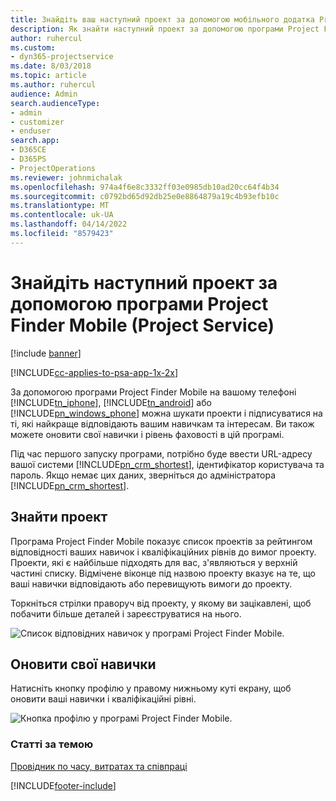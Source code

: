 ```yaml
---
title: Знайдіть ваш наступний проект за допомогою мобільного додатка Project Finder Mobile
description: Як знайти наступний проект за допомогою програми Project Finder Mobile for Project Service
author: ruhercul
ms.custom:
- dyn365-projectservice
ms.date: 8/03/2018
ms.topic: article
ms.author: ruhercul
audience: Admin
search.audienceType:
- admin
- customizer
- enduser
search.app:
- D365CE
- D365PS
- ProjectOperations
ms.reviewer: johnmichalak
ms.openlocfilehash: 974a4f6e8c3332ff03e0985db10ad20cc64f4b34
ms.sourcegitcommit: c0792bd65d92db25e0e8864879a19c4b93efb10c
ms.translationtype: MT
ms.contentlocale: uk-UA
ms.lasthandoff: 04/14/2022
ms.locfileid: "8579423"
---
```

# <a name="find-your-next-project-with-the-project-finder-mobile-app-project-service"></a>Знайдіть наступний проект за допомогою програми Project Finder Mobile (Project Service)

[!include [banner](../includes/psa-now-project-operations.md)]

[!INCLUDE[cc-applies-to-psa-app-1x-2x](../includes/cc-applies-to-psa-app-1x-2x.md)]

За допомогою програми Project Finder Mobile на вашому телефоні [!INCLUDE[tn_iphone](../includes/tn-iphone.md)], [!INCLUDE[tn_android](../includes/tn-android.md)] або [!INCLUDE[pn_windows_phone](../includes/pn-windows-phone.md)] можна шукати проекти і підписуватися на ті, які найкраще відповідають вашим навичкам та інтересам. Ви також можете оновити свої навички і рівень фаховості в цій програмі.  
  
 Під час першого запуску програми, потрібно буде ввести URL-адресу вашої системи [!INCLUDE[pn_crm_shortest](../includes/pn-crm-shortest.md)], ідентифікатор користувача та пароль. Якщо немає цих даних, зверніться до адміністратора [!INCLUDE[pn_crm_shortest](../includes/pn-crm-shortest.md)].  
  
## <a name="find-a-project"></a>Знайти проект  
 Програма Project Finder Mobile показує список проектів за рейтингом відповідності ваших навичок і кваліфікаційних рівнів до вимог проекту. Проекти, які є найбільше підходять для вас, з'являються у верхній частині списку. Відмічене віконце під назвою проекту вказує на те, що ваші навички відповідають або перевищують вимоги до проекту.  
  
 Торкніться стрілки праворуч від проекту, у якому ви зацікавлені, щоб побачити більше деталей і зареєструватися на нього.  
  
 ![Список відповідних навичок у програмі Project Finder Mobile.](../psa/media/project-service-project-finder-list.png "Список відповідних навичок у програмі Project Finder Mobile")  
  
## <a name="update-your-skills"></a>Оновити свої навички  
 Натисніть кнопку профілю у правому нижньому куті екрану, щоб оновити ваші навички і кваліфікаційні рівні.  
  
 ![Кнопка профілю у програмі Project Finder Mobile.](../psa/media/project-service-project-finder-profile.png "Кнопка профілю у програмі Project Finder Mobile")  
  
### <a name="see-also"></a>Статті за темою  
 [Провідник по часу, витратах та співпраці](../psa/time-expense-collaboration-guide.md)


[!INCLUDE[footer-include](../includes/footer-banner.md)]
